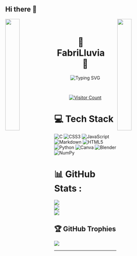 ## Hi there 👋

<!--
**FabriLluvia/FabriLluvia** is a ✨ _special_ ✨ repository because its `README.md` (this file) appears on your GitHub profile.

Here are some ideas to get you started:

- 🔭 I’m currently working on developing TeslaOS
- 🌱 I’m currently learning Python and Italian
- 👯 I’m looking to collaborate on Operating Systems
- 🤔 I’m looking for help with TeslaOS development
- 📫 How to reach me: Send me an email to fmu.elmundodelosjuegos@gmail.com
- 😄 Pronouns: He / Him
- ⚡ Fun fact: I love languages, I speak English and Spanish
-->

<img align="left" src="https://user-images.githubusercontent.com/65187002/144930161-2f783401-8d27-4fdf-a2f7-cc0ba32f1f1f.gif" width="30%" style="display:inline;"><img align="right" src="https://user-images.githubusercontent.com/65187002/144930161-2f783401-8d27-4fdf-a2f7-cc0ba32f1f1f.gif" width="30%" style="display:inline;">
<br>
<p align="center">
    <h1 align="center">🗿&emsp;FabriLluvia&emsp;🍷</h1>
</p>
<p align="center">
    <img src="https://readme-typing-svg.herokuapp.com?font=Oxygen&weight=700&pause=1000&color=36BCF7FF&width=435&lines=Hi+there!;I+am+currently+developing+TeslaOS;I+am+learning+Python+and+Italian!;I+love+computers!" alt="Typing SVG" />
</p>
<br>
<p align="center">
    <a href="https://visitcount.itsvg.in">
        <img src="https://visitcount.itsvg.in/api?id=FabriLluvia&icon=0&color=0" alt="Visitor Count"/>
    </a>
</p>

# 💻 Tech Stack
![C](https://img.shields.io/badge/c-%2300599C.svg?style=flat&logo=c&logoColor=white) 
![CSS3](https://img.shields.io/badge/css3-%231572B6.svg?style=flat&logo=css3&logoColor=white) 
![JavaScript](https://img.shields.io/badge/javascript-%23323330.svg?style=flat&logo=javascript&logoColor=%23F7DF1E) 
![Markdown](https://img.shields.io/badge/markdown-%23000000.svg?style=flat&logo=markdown&logoColor=white) 
![HTML5](https://img.shields.io/badge/html5-%23E34F26.svg?style=flat&logo=html5&logoColor=white) 
![Python](https://img.shields.io/badge/python-3670A0?style=flat&logo=python&logoColor=ffdd54) 
![Canva](https://img.shields.io/badge/Canva-%2300C4CC.svg?style=flat&logo=Canva&logoColor=white) 
![Blender](https://img.shields.io/badge/blender-%23F5792A.svg?style=flat&logo=blender&logoColor=white) 
![NumPy](https://img.shields.io/badge/numpy-%23013243.svg?style=flat&logo=numpy&logoColor=white)

# 📊 GitHub Stats :
![](https://github-readme-stats.vercel.app/api?username=FabriLluvia&theme=dark&hide_border=false&include_all_commits=false&count_private=false)<br/>
![](https://github-readme-streak-stats.herokuapp.com/?user=FabriLluvia&theme=dark&hide_border=false)<br/>
![](https://github-readme-stats.vercel.app/api/top-langs/?username=FabriLluvia&theme=dark&hide_border=false&include_all_commits=false&count_private=false&layout=compact)

## 🏆 GitHub Trophies
![](https://github-trophies.vercel.app/?username=FabriLluvia&theme=radical&no-frame=false&no-bg=false&margin-w=4)

---
